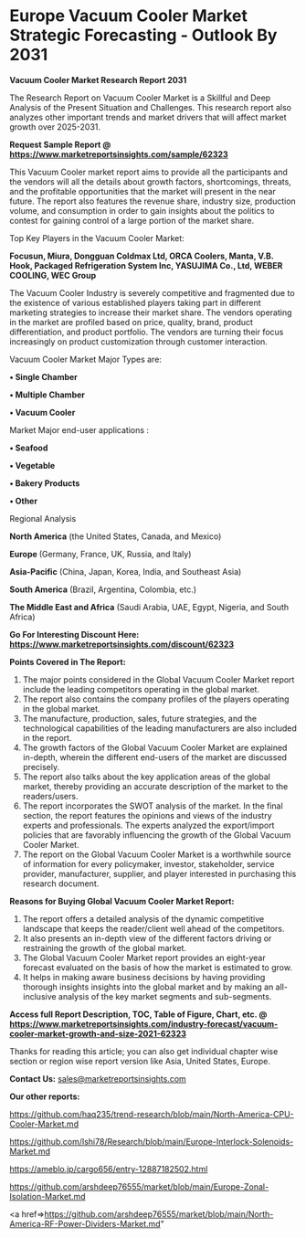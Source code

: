 # Europe Vacuum Cooler Market Strategic Forecasting - Outlook By 2031

<strong>Vacuum Cooler Market Research Report 2031</strong>

The Research Report on Vacuum Cooler Market is a Skillful and Deep Analysis of the Present Situation and Challenges. This research report also analyzes other important trends and market drivers that will affect market growth over 2025-2031.

<strong>Request Sample Report @ <a href=https://www.marketreportsinsights.com/sample/62323>https://www.marketreportsinsights.com/sample/62323</a></strong>

This Vacuum Cooler market report aims to provide all the participants and the vendors will all the details about growth factors, shortcomings, threats, and the profitable opportunities that the market will present in the near future. The report also features the revenue share, industry size, production volume, and consumption in order to gain insights about the politics to contest for gaining control of a large portion of the market share.

Top Key Players in the Vacuum Cooler Market:

<strong>Focusun, Miura, Dongguan Coldmax Ltd, ORCA Coolers, Manta, V.B. Hook, Packaged Refrigeration System Inc, YASUJIMA Co., Ltd, WEBER COOLING, WEC Group</strong>

The Vacuum Cooler Industry is severely competitive and fragmented due to the existence of various established players taking part in different marketing strategies to increase their market share. The vendors operating in the market are profiled based on price, quality, brand, product differentiation, and product portfolio. The vendors are turning their focus increasingly on product customization through customer interaction.

Vacuum Cooler Market Major Types are:

<strong>• Single Chamber

• Multiple Chamber

• Vacuum Cooler</strong>

Market Major end-user applications :

<strong>• Seafood

• Vegetable

• Bakery Products

• Other</strong>

Regional Analysis

</u><strong><b>North America</b></strong> (the United States, Canada, and Mexico)

<strong><b>Europe </b></strong>(Germany, France, UK, Russia, and Italy)

<strong><b>Asia-Pacific</b></strong> (China, Japan, Korea, India, and Southeast Asia)

<strong><b>South America</b></strong> (Brazil, Argentina, Colombia, etc.)

<strong><b>The Middle East and Africa</b></strong> (Saudi Arabia, UAE, Egypt, Nigeria, and South Africa)

<strong>Go For Interesting Discount Here: <a href=https://www.marketreportsinsights.com/discount/62323>https://www.marketreportsinsights.com/discount/62323</a></strong>

<strong>Points Covered in The Report:</strong>
<ol>
  <li>The major points considered in the Global Vacuum Cooler Market report include the leading competitors operating in the global market.</li>
  <li>The report also contains the company profiles of the players operating in the global market.</li>
  <li>The manufacture, production, sales, future strategies, and the technological capabilities of the leading manufacturers are also included in the report.</li>
  <li>The growth factors of the Global Vacuum Cooler Market are explained in-depth, wherein the different end-users of the market are discussed precisely.</li>
  <li>The report also talks about the key application areas of the global market, thereby providing an accurate description of the market to the readers/users.</li>
  <li>The report incorporates the SWOT analysis of the market. In the final section, the report features the opinions and views of the industry experts and professionals. The experts analyzed the export/import policies that are favorably influencing the growth of the Global Vacuum Cooler Market.</li>
  <li>The report on the Global Vacuum Cooler Market is a worthwhile source of information for every policymaker, investor, stakeholder, service provider, manufacturer, supplier, and player interested in purchasing this research document.</li>
</ol>
<strong>Reasons for Buying Global Vacuum Cooler Market Report:</strong>

<ol>
  <li>The report offers a detailed analysis of the dynamic competitive landscape that keeps the reader/client well ahead of the competitors.</li>
  <li>It also presents an in-depth view of the different factors driving or restraining the growth of the global market.</li>
  <li>The Global Vacuum Cooler Market report provides an eight-year forecast evaluated on the basis of how the market is estimated to grow.</li>
  <li>It helps in making aware business decisions by having providing thorough insights insights into the global market and by making an all-inclusive analysis of the key market segments and sub-segments.</li>
</ol>
<strong>Access full Report Description, TOC, Table of Figure, Chart, etc. @ <a href=https://www.marketreportsinsights.com/industry-forecast/vacuum-cooler-market-growth-and-size-2021-62323>https://www.marketreportsinsights.com/industry-forecast/vacuum-cooler-market-growth-and-size-2021-62323</a></strong>


Thanks for reading this article; you can also get individual chapter wise section or region wise report version like Asia, United States, Europe.

<strong>Contact Us:</strong>
sales@marketreportsinsights.com

<strong>Our other reports:</strong>

<a href=https://github.com/haq235/trend-research/blob/main/North-America-CPU-Cooler-Market.md>https://github.com/haq235/trend-research/blob/main/North-America-CPU-Cooler-Market.md</a>

<a href=https://github.com/Ishi78/Research/blob/main/Europe-Interlock-Solenoids-Market.md>https://github.com/Ishi78/Research/blob/main/Europe-Interlock-Solenoids-Market.md</a>

<a href=https://ameblo.jp/cargo656/entry-12887182502.html>https://ameblo.jp/cargo656/entry-12887182502.html</a>

<a href=https://github.com/arshdeep76555/market/blob/main/Europe-Zonal-Isolation-Market.md>https://github.com/arshdeep76555/market/blob/main/Europe-Zonal-Isolation-Market.md</a>

<a href=>https://github.com/arshdeep76555/market/blob/main/North-America-RF-Power-Dividers-Market.md</a>"
